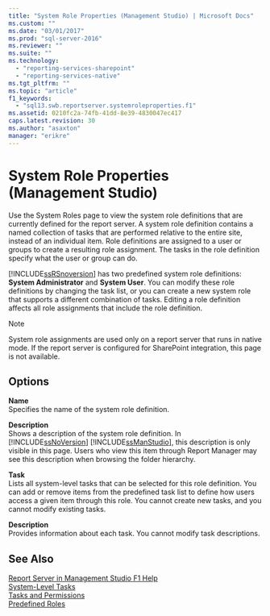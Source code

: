```yaml
---
title: "System Role Properties (Management Studio) | Microsoft Docs"
ms.custom: ""
ms.date: "03/01/2017"
ms.prod: "sql-server-2016"
ms.reviewer: ""
ms.suite: ""
ms.technology: 
  - "reporting-services-sharepoint"
  - "reporting-services-native"
ms.tgt_pltfrm: ""
ms.topic: "article"
f1_keywords: 
  - "sql13.swb.reportserver.systemroleproperties.f1"
ms.assetid: 0210fc2a-74fb-41dd-8e39-4830047ec417
caps.latest.revision: 30
ms.author: "asaxton"
manager: "erikre"
---
```

# System Role Properties (Management Studio)
  Use the System Roles page to view the system role definitions that are currently defined for the report server. A system role definition contains a named collection of tasks that are performed relative to the entire site, instead of an individual item. Role definitions are assigned to a user or groups to create a resulting role assignment. The tasks in the role definition specify what the user or group can do.  
  
 [!INCLUDE[ssRSnoversion](../../a9notintoc/includes/ssrsnoversion-md.md)] has two predefined system role definitions: **System Administrator** and **System User**. You can modify these role definitions by changing the task list, or you can create a new system role that supports a different combination of tasks. Editing a role definition affects all role assignments that include the role definition.  
  
> [!NOTE]  
>  System role assignments are used only on a report server that runs in native mode. If the report server is configured for SharePoint integration, this page is not available.  
  
## Options  
 **Name**  
 Specifies the name of the system role definition.  
  
 **Description**  
 Shows a description of the system role definition. In [!INCLUDE[ssNoVersion](../../a9notintoc/includes/ssnoversion-md.md)] [!INCLUDE[ssManStudio](../../a9notintoc/includes/ssmanstudio-md.md)], this description is only visible in this page. Users who view this item through Report Manager may see this description when browsing the folder hierarchy.  
  
 **Task**  
 Lists all system-level tasks that can be selected for this role definition. You can add or remove items from the predefined task list to define how users access a given item through this role. You cannot create new tasks, and you cannot modify existing tasks.  
  
 **Description**  
 Provides information about each task. You cannot modify task descriptions.  
  
## See Also  
 [Report Server in Management Studio F1 Help](../../reporting-services/tools/report-server-in-management-studio-f1-help.md)   
 [System-Level Tasks](../../reporting-services/security/tasks-and-permissions-system-level-tasks.md)   
 [Tasks and Permissions](../../reporting-services/security/tasks-and-permissions.md)   
 [Predefined Roles](../../reporting-services/security/role-definitions-predefined-roles.md)  
  
  